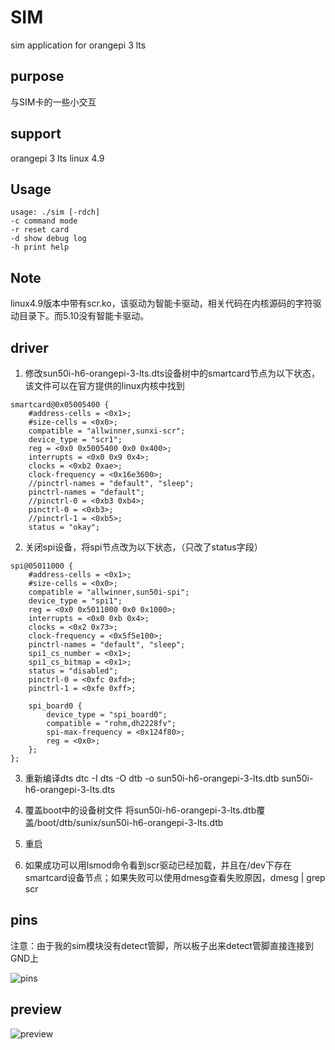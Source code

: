 # SIM
sim application for orangepi 3 lts

## purpose
与SIM卡的一些小交互

## support
orangepi 3 lts linux 4.9

## Usage
```
usage: ./sim [-rdch]
-c command mode
-r reset card
-d show debug log
-h print help
```

## Note
linux4.9版本中带有scr.ko，该驱动为智能卡驱动，相关代码在内核源码的字符驱动目录下。而5.10没有智能卡驱动。

## driver
1. 修改sun50i-h6-orangepi-3-lts.dts设备树中的smartcard节点为以下状态，该文件可以在官方提供的linux内核中找到
```
smartcard@0x05005400 {
	#address-cells = <0x1>;
	#size-cells = <0x0>;
	compatible = "allwinner,sunxi-scr";
	device_type = "scr1";
	reg = <0x0 0x5005400 0x0 0x400>;
	interrupts = <0x0 0x9 0x4>;
	clocks = <0xb2 0xae>;
	clock-frequency = <0x16e3600>;
	//pinctrl-names = "default", "sleep";
	pinctrl-names = "default";
	//pinctrl-0 = <0xb3 0xb4>;
	pinctrl-0 = <0xb3>;
	//pinctrl-1 = <0xb5>;
	status = "okay";
```

2. 关闭spi设备，将spi节点改为以下状态，（只改了status字段）
```
spi@05011000 {
	#address-cells = <0x1>;
	#size-cells = <0x0>;
	compatible = "allwinner,sun50i-spi";
	device_type = "spi1";
	reg = <0x0 0x5011000 0x0 0x1000>;
	interrupts = <0x0 0xb 0x4>;
	clocks = <0x2 0x73>;
	clock-frequency = <0x5f5e100>;
	pinctrl-names = "default", "sleep";
	spi1_cs_number = <0x1>;
	spi1_cs_bitmap = <0x1>;
	status = "disabled";
	pinctrl-0 = <0xfc 0xfd>;
	pinctrl-1 = <0xfe 0xff>;

	spi_board0 {
		device_type = "spi_board0";
		compatible = "rohm,dh2228fv";
		spi-max-frequency = <0x124f80>;
		reg = <0x0>;
	};
};
```

3. 重新编译dts
dtc -I dts -O dtb -o sun50i-h6-orangepi-3-lts.dtb sun50i-h6-orangepi-3-lts.dts

4. 覆盖boot中的设备树文件
将sun50i-h6-orangepi-3-lts.dtb覆盖/boot/dtb/sunix/sun50i-h6-orangepi-3-lts.dtb

5. 重启

6. 如果成功可以用lsmod命令看到scr驱动已经加载，并且在/dev下存在smartcard设备节点；如果失败可以使用dmesg查看失败原因，dmesg | grep scr

## pins
注意：由于我的sim模块没有detect管脚，所以板子出来detect管脚直接连接到GND上


![pins](图片链接 "pins")

## preview
![preview](图片链接 "preview")

